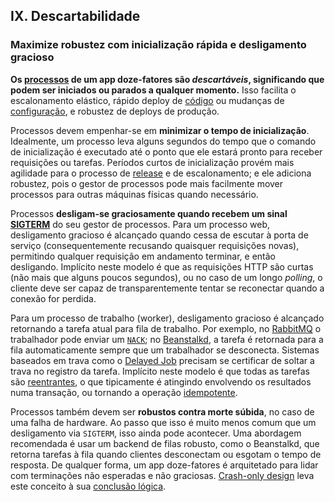 ## IX. Descartabilidade
### Maximize robustez com inicialização rápida e desligamento gracioso

**Os [processos](./processes) de um app doze-fatores são *descartáveis*, significando que podem ser iniciados ou parados a qualquer momento.** Isso facilita o escalonamento elástico, rápido deploy de [código](./codebase) ou mudanças de [configuração](./config), e robustez de deploys de produção.

Processos devem empenhar-se em **minimizar o tempo de inicialização**. Idealmente, um processo leva alguns segundos do tempo que o comando de inicialização é executado até o ponto que ele estará pronto para receber requisições ou tarefas. Períodos curtos de inicialização provém mais agilidade para o processo de [release](./build-release-run) e de escalonamento; e ele adiciona robustez, pois o gestor de processos pode mais facilmente mover processos para outras máquinas físicas quando necessário.

Processos **desligam-se graciosamente quando recebem um sinal [SIGTERM](http://en.wikipedia.org/wiki/SIGTERM)** do seu gestor de processos. Para um processo web, desligamento gracioso é alcançado quando cessa de escutar à porta de serviço (consequentemente recusando quaisquer requisições novas), permitindo qualquer requisição em andamento terminar, e então desligando. Implícito neste modelo é que as requisições HTTP são curtas (não mais que alguns poucos segundos), ou no caso de um longo _polling_, o cliente deve ser capaz de transparentemente tentar se reconectar quando a conexão for perdida.

Para um processo de trabalho (worker), desligamento gracioso é alcançado retornando a tarefa atual para  fila de trabalho. Por exemplo, no [RabbitMQ](http://www.rabbitmq.com/) o trabalhador pode enviar um [`NACK`](http://www.rabbitmq.com/amqp-0-9-1-quickref.html#basic.nack); no [Beanstalkd](https://beanstalkd.github.io), a tarefa é retornada para a fila automaticamente sempre que um trabalhador se desconecta. Sistemas baseados em trava como o [Delayed Job](https://github.com/collectiveidea/delayed_job#readme) precisam se certificar de soltar a trava no registro da tarefa. Implícito neste modelo é que todas as tarefas são [reentrantes](http://en.wikipedia.org/wiki/Reentrant_%28subroutine%29), o que tipicamente é atingindo envolvendo os resultados numa transação, ou tornando a operação [idempotente](http://en.wikipedia.org/wiki/Idempotence).

Processos também devem ser **robustos contra morte súbida**, no caso de uma falha de hardware. Ao passo que isso é muito menos comum que um desligamento via `SIGTERM`, isso ainda pode acontecer. Uma abordagem recomendada é usar um backend de filas robusto, como o Beanstalkd, que retorna tarefas à fila quando clientes desconectam ou esgotam o tempo de resposta. De qualquer forma, um app doze-fatores é arquitetado para lidar com terminações não esperadas e não graciosas.  [Crash-only design](http://lwn.net/Articles/191059/) leva este conceito à sua [conclusão lógica](http://docs.couchdb.org/en/latest/intro/overview.html).
